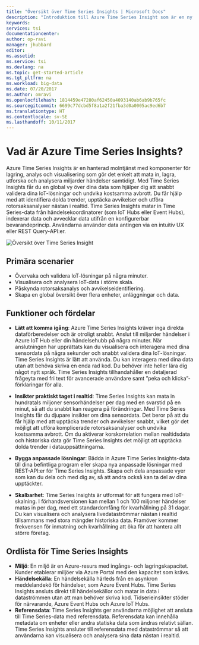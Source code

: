 ```yaml
---
title: "Översikt över Time Series Insights | Microsoft Docs"
description: "Introduktion till Azure Time Series Insight som är en ny tjänst för dataanalyser av tidsserier och IoT-lösningar"
keywords: 
services: tsi
documentationcenter: 
author: op-ravi
manager: jhubbard
editor: 
ms.assetid: 
ms.service: tsi
ms.devlang: na
ms.topic: get-started-article
ms.tgt_pltfrm: na
ms.workload: big-data
ms.date: 07/20/2017
ms.author: omravi
ms.openlocfilehash: 1814459e47280af62450a4093140ab6ab9b765fc
ms.sourcegitcommit: 6699c77dcbd5f8a1a2f21fba3d0a0005ac9ed6b7
ms.translationtype: HT
ms.contentlocale: sv-SE
ms.lasthandoff: 10/11/2017
---
```

# <a name="what-is-azure-time-series-insights"></a>Vad är Azure Time Series Insights?

Azure Time Series Insights är en hanterad molntjänst med komponenter för lagring, analys och visualisering som gör det enkelt att mata in, lagra, utforska och analysera miljarder händelser samtidigt. Med Time Series Insights får du en global vy över dina data som hjälper dig att snabbt validera dina IoT-lösningar och undvika kostsamma avbrott. Du får hjälp med att identifiera dolda trender, upptäcka avvikelser och utföra rotorsaksanalyser nästan i realtid. Time Series Insights matar in Time Series-data från händelsekoordinatorer (som IoT Hubs eller Event Hubs), indexerar data och avvecklar data utifrån en konfigurerbar bevarandeprincip. Användarna använder data antingen via en intuitiv UX eller REST Query-API:er.

![Översikt över Time Series Insight](media/overview/time-series-insights-overview-flow.png)

## <a name="primary-scenarios"></a>Primära scenarier

* Övervaka och validera IoT-lösningar på några minuter.
* Visualisera och analysera IoT-data i större skala.
* Påskynda rotorsaksanalys och avvikelseidentifiering.
* Skapa en global översikt över flera enheter, anläggningar och data.

## <a name="capabilities-and-benefits"></a>Funktioner och fördelar

* **Lätt att komma igång**: Azure Time Series Insights kräver inga direkta dataförberedelser och är otroligt snabbt. Anslut till miljarder händelser i Azure IoT Hub eller din händelsehubb på några minuter. När anslutningen har upprättats kan du visualisera och interagera med dina sensordata på några sekunder och snabbt validera dina IoT-lösningar. Time Series Insights är lätt att använda. Du kan interagera med dina data utan att behöva skriva en enda rad kod.  Du behöver inte heller lära dig något nytt språk. Time Series Insights tillhandahåller en detaljerad frågeyta med fri text för avancerade användare samt ”peka och klicka”-förklaringar för alla.

* **Insikter praktiskt taget i realtid**: Time Series Insights kan mata in hundratals miljoner sensorhändelser per dag med en svarstid på en minut, så att du snabbt kan reagera på förändringar. Med Time Series Insights får du djupare insikter om dina sensordata. Det beror på att du får hjälp med att upptäcka trender och avvikelser snabbt, vilket gör det möjligt att utföra komplicerade rotorsaksanalyser och undvika kostsamma avbrott. Om du aktiverar korskorrelation mellan realtidsdata och historiska data gör Time Series Insights det möjligt att upptäcka dolda trender i datauppsättningarna.

* **Bygga anpassade lösningar**: Bädda in Azure Time Series Insights-data till dina befintliga program eller skapa nya anpassade lösningar med REST-API:er för Time Series Insights. Skapa och dela anpassade vyer som kan du dela och med dig av, så att andra också kan ta del av dina upptäckter.

* **Skalbarhet**: Time Series Insights är utformat för att fungera med IoT-skalning. I förhandsversionen kan mellan 1 och 100 miljoner händelser matas in per dag, med ett standardomfång för kvarhållning på 31 dagar. Du kan visualisera och analysera livedataströmmar nästan i realtid tillsammans med stora mängder historiska data. Framöver kommer frekvensen för inmatning och kvarhållning att öka för att hantera allt större företag.

## <a name="time-series-insights-glossary"></a>Ordlista för Time Series Insights

* **Miljö**: En miljö är en Azure-resurs med ingångs- och lagringskapacitet.  Kunder etablerar miljöer via Azure Portal med den kapacitet som krävs.
* **Händelsekälla**: En händelsekälla härleds från en asynkron meddelandekö för händelser, som Azure Event Hubs.  Time Series Insights ansluts direkt till händelsekällor och matar in data i dataströmmen utan att man behöver skriva kod. Tidserieinsikter stöder för närvarande, Azure Event Hubs och Azure IoT Hubs.
* **Referensdata**: Time Series Insights ger användarna möjlighet att ansluta till Time Series-data med referensdata.  Referensdata kan innehålla metadata om enheter eller andra statiska data som ändras relativt sällan. Time Series Insights ansluter till referensdata med dataströmmar så att användarna kan visualisera och analysera sina data nästan i realtid.
